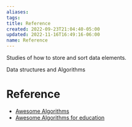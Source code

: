 ```yaml
---
aliases: 
tags: 
title: Reference
created: 2022-09-23T21:04:40-05:00
updated: 2022-11-16T16:49:16-06:00
name: Reference
---
```


Studies of how to store and sort data elements.

Data structures and Algorithms

# Reference
- [Awesome Algorithms](https://github.com/tayllan/awesome-algorithms)
- [Awesome Algorithms for education](https://github.com/gaerae/awesome-algorithms-education)

